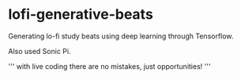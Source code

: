 # lofi-generative-beats
Generating lo-fi study beats using deep learning through Tensorflow.

Also used Sonic Pi.

'''
with live coding there are no mistakes, just opportunities!
'''
